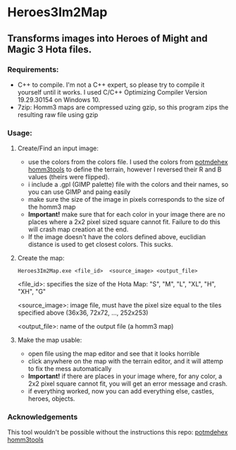 # Heroes3Im2Map

## Transforms images into Heroes of Might and Magic 3 Hota files.

### Requirements:

- C++ to compile. I'm not a C++ expert, so please try to compile it yourself until it works. I used C/C++ Optimizing Compiler Version 19.29.30154 on Windows 10.
- 7zip: Homm3 maps are compressed uzing gzip, so this program zips the resulting raw file using gzip
  
### Usage:

1. Create/Find an input image:
    - use the colors from the colors file. I used the colors from [potmdehex homm3tools](https://github.com/potmdehex/homm3tools/blob/master/h3m/h3mlib/h3m_structures/h3m_description.english.txt) to define the terrain,  however I reversed their R and B values (theirs were flipped).
    - i include a .gpl (GIMP palette) file with the colors and their names, so you can use GIMP and paing easily 
    - make sure the size of the image in pixels corresponds to the size of the homm3 map
    - **Important!** make sure that for each color in your image there are no places where a 2x2 pixel sized square cannot fit. Failure to do this will crash map creation at the end.
    - If the image doesn't have the colors defined above, euclidian distance is used to get closest colors. This sucks.
    
2. Create the map:
   
    ```Heroes3Im2Map.exe <file_id>  <source_image> <output_file>```
  
    <file_id>: specifies the size of the Hota Map: "S", "M", "L", "XL", "H", "XH", "G"

    <source_image>: image file, must have the pixel size equal to the tiles specified above (36x36, 72x72, ..., 252x253)

    <output_file>: name of the output file (a homm3 map)
  
3. Make the map usable:

    - open file using the map editor and see that it looks horrible
    - click anywhere on the map with the terrain editor, and it will attemp to fix the mess automatically
    - **Important!** if there are places in your image where, for any color, a 2x2 pixel square cannot fit, you will get an error message and crash.
    - if everything worked, now you can add everything else, castles, heroes, objects.

### Acknowledgements

This tool wouldn't be possible without the instructions this repo: [potmdehex homm3tools](https://github.com/potmdehex/homm3tools/blob/master/h3m/h3mlib/h3m_structures/h3m_description.english.txt)



